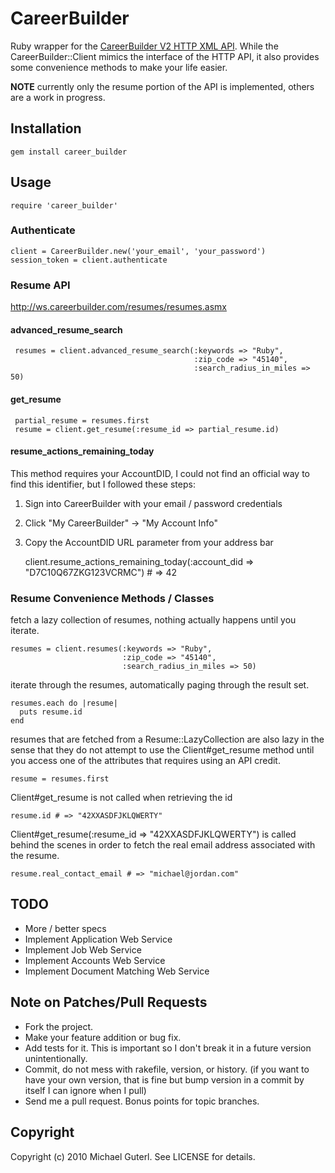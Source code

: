 # CareerBuilder

Ruby wrapper for the [CareerBuilder V2 HTTP XML API](http://ws.careerbuilder.com/schemas/).  While the CareerBuilder::Client mimics the interface of the HTTP API, it also provides some convenience methods to make your life easier.

**NOTE** currently only the resume portion of the API is implemented, others are a work in progress.

## Installation

    gem install career_builder

## Usage

    require 'career_builder'

### Authenticate

    client = CareerBuilder.new('your_email', 'your_password')
    session_token = client.authenticate

### Resume API

http://ws.careerbuilder.com/resumes/resumes.asmx

#### advanced_resume_search

     resumes = client.advanced_resume_search(:keywords => "Ruby",
                                             :zip_code => "45140",
                                             :search_radius_in_miles => 50)

#### get_resume

     partial_resume = resumes.first
     resume = client.get_resume(:resume_id => partial_resume.id)

#### resume_actions_remaining_today

This method requires your AccountDID, I could not find an official way to find this identifier, but I followed these steps:

1. Sign into CareerBuilder with your email / password credentials
2. Click "My CareerBuilder" -> "My Account Info"
3. Copy the AccountDID URL parameter from your address bar

    client.resume_actions_remaining_today(:account_did => "D7C10Q67ZKG123VCRMC") # => 42

### Resume Convenience Methods / Classes

fetch a lazy collection of resumes, nothing actually happens until you iterate.

    resumes = client.resumes(:keywords => "Ruby",
                             :zip_code => "45140",
                             :search_radius_in_miles => 50)

iterate through the resumes, automatically paging through the result set.

    resumes.each do |resume|
      puts resume.id
    end

resumes that are fetched from a Resume::LazyCollection are also lazy in the sense that they do not attempt to use the Client#get_resume method until you access one of the attributes that requires using an API credit.

    resume = resumes.first

Client#get_resume is not called when retrieving the id

    resume.id # => "42XXASDFJKLQWERTY"

Client#get_resume(:resume_id => "42XXASDFJKLQWERTY") is called behind the scenes in order to fetch the real email address associated with the resume.

    resume.real_contact_email # => "michael@jordan.com"

## TODO

* More / better specs
* Implement Application Web Service
* Implement Job Web Service
* Implement Accounts Web Service
* Implement Document Matching Web Service

## Note on Patches/Pull Requests

* Fork the project.
* Make your feature addition or bug fix.
* Add tests for it. This is important so I don't break it in a
  future version unintentionally.
* Commit, do not mess with rakefile, version, or history.
  (if you want to have your own version, that is fine but bump version in a commit by itself I can ignore when I pull)
* Send me a pull request. Bonus points for topic branches.

## Copyright

Copyright (c) 2010 Michael Guterl. See LICENSE for details.
